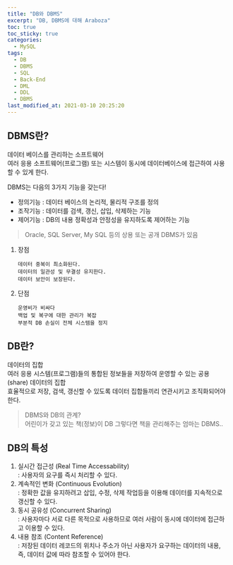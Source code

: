 ```yaml
---
title: "DB와 DBMS"
excerpt: "DB, DBMS에 대해 Araboza"
toc: true
toc_sticky: true
categories:
  - MySQL
tags:
  - DB
  - DBMS
  - SQL
  - Back-End
  - DML
  - DDL
  - DBMS
last_modified_at: 2021-03-10 20:25:20
---
```


## DBMS란?  

  데이터 베이스를 관리하는 소프트웨어  
  여러 응용 소프트웨어(프로그램) 또는 시스템이 동시에 데이터베이스에 접근하여 사용할 수 있게 한다.  

  DBMS는 다음의 3가지 기능을 갖는다!
  * 정의기능 : 데이터 베이스의 논리적, 물리적 구조를 정의  
  * 조작기능 : 데이터를 검색, 갱신, 삽입, 삭제하는 기능
  * 제어기능 : DB의 내용 정확성과 안정성을 유지하도록 제어하는 기능  
  > Oracle, SQL Server, My SQL 등의 상용 또는 공개 DBMS가 있음
  
  1. 장점  
     ~~~
     데이터 중복이 최소화된다.
     데이터의 일관성 및 무결성 유지한다.
     데이터 보안이 보장된다.
     ~~~
  
  2. 단점
     ~~~  
     운영비가 비싸다
     백업 및 복구에 대한 관리가 복잡
     부분적 DB 손실이 전체 시스템을 정지
     ~~~

## DB란?
  데이터의 집합  
  여러 응용 시스템(프로그램)들의 통합된 정보들을 저장하여 운영할 수 있는 공용(share) 데이터의 집합  
  효율적으로 저장, 검색, 갱신할 수 있도록 데이터 집합들끼리 연관시키고 조직화되어야 한다.  

> DBMS와 DB의 관계?  
  어린이가 갖고 있는 책(정보)이 DB 그렇다면 책을 관리해주는 엄마는 DBMS..  

## DB의 특성
1. 실시간 접근성 (Real Time Accessability)  
  : 사용자의 요구를 즉시 처리할 수 있다.
2. 계속적인 변화 (Continuous Evolution)  
  : 정확한 값을 유지하려고 삽입, 수정, 삭제 작업등을 이용해 데이터를 지속적으로 갱신할 수 있다.
3. 동시 공유성 (Concurrent Sharing)  
  : 사용자마다 서로 다른 목적으로 사용하므로 여러 사람이 동시에 데이터에 접근하고 이용할 수 있다.
4. 내용 참조 (Content Reference)  
  : 저장된 데이터 레코드의 위치나 주소가 아닌 사용자가 요구하는 데이터의 내용, 즉, 데이터 값에 따라 참조할 수 있어야 한다.

